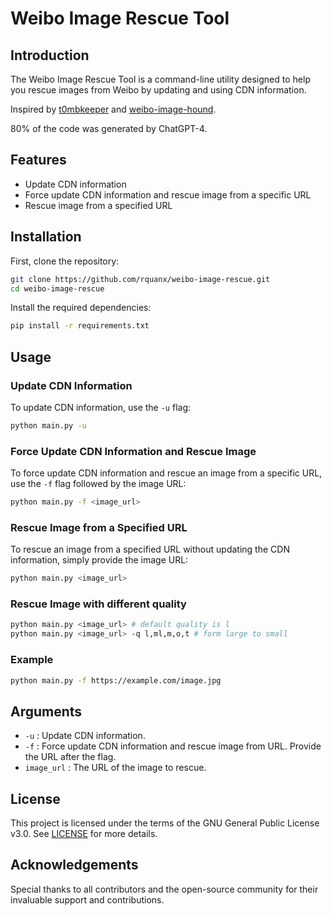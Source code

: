 
# Weibo Image Rescue Tool

## Introduction

The Weibo Image Rescue Tool is a command-line utility designed to help you rescue images from Weibo by updating and using CDN information.

Inspired by [t0mbkeeper](https://weibo.com/6827625527/Ong3JyBf4) and [weibo-image-hound](https://github.com/zry98/weibo-image-hound/tree/main).

80% of the code was generated by ChatGPT-4.

## Features

- Update CDN information
- Force update CDN information and rescue image from a specific URL
- Rescue image from a specified URL

## Installation

First, clone the repository:

```bash
git clone https://github.com/rquanx/weibo-image-rescue.git
cd weibo-image-rescue
```

Install the required dependencies:

```bash
pip install -r requirements.txt
```

## Usage

### Update CDN Information

To update CDN information, use the `-u` flag:

```bash
python main.py -u
```

### Force Update CDN Information and Rescue Image

To force update CDN information and rescue an image from a specific URL, use the `-f` flag followed by the image URL:

```bash
python main.py -f <image_url>
```

### Rescue Image from a Specified URL

To rescue an image from a specified URL without updating the CDN information, simply provide the image URL:

```bash
python main.py <image_url>
```

### Rescue Image with different quality

```bash
python main.py <image_url> # default quality is l
python main.py <image_url> -q l,ml,m,o,t # form large to small
```

### Example

```bash
python main.py -f https://example.com/image.jpg
```

## Arguments

- `-u` : Update CDN information.
- `-f` : Force update CDN information and rescue image from URL. Provide the URL after the flag.
- `image_url` : The URL of the image to rescue.

## License

This project is licensed under the terms of the GNU General Public License v3.0. See [LICENSE](LICENSE) for more details.

## Acknowledgements

Special thanks to all contributors and the open-source community for their invaluable support and contributions.
